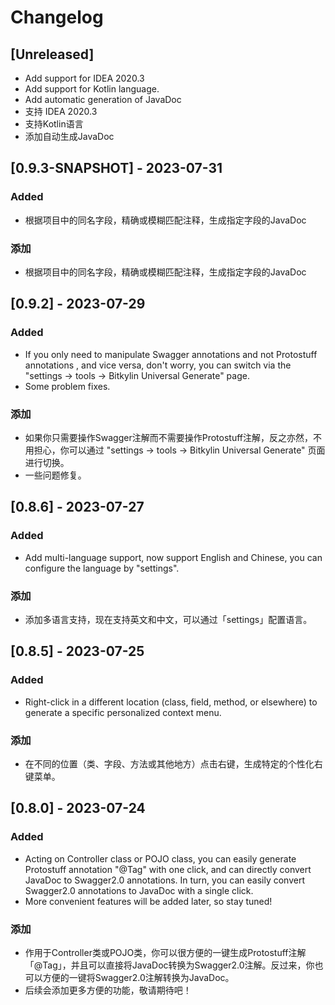 <!-- Keep a Changelog guide -> https://keepachangelog.com -->

# Changelog

## [Unreleased]

- Add support for IDEA 2020.3
- Add support for Kotlin language.
- Add automatic generation of JavaDoc
- 支持 IDEA 2020.3
- 支持Kotlin语言
- 添加自动生成JavaDoc

## [0.9.3-SNAPSHOT] - 2023-07-31

### Added

- 根据项目中的同名字段，精确或模糊匹配注释，生成指定字段的JavaDoc

### 添加

- 根据项目中的同名字段，精确或模糊匹配注释，生成指定字段的JavaDoc

## [0.9.2] - 2023-07-29

### Added

- If you only need to manipulate Swagger annotations and not Protostuff annotations , and vice versa, don't worry, you can switch via the "settings -> tools -> Bitkylin Universal Generate" page.
- Some problem fixes.

### 添加

- 如果你只需要操作Swagger注解而不需要操作Protostuff注解，反之亦然，不用担心，你可以通过 "settings -> tools -> Bitkylin Universal Generate" 页面进行切换。
- 一些问题修复。

## [0.8.6] - 2023-07-27

### Added

- Add multi-language support, now support English and Chinese, you can configure the language by "settings".

### 添加

- 添加多语言支持，现在支持英文和中文，可以通过「settings」配置语言。

## [0.8.5] - 2023-07-25

### Added

- Right-click in a different location (class, field, method, or elsewhere) to generate a specific personalized context menu.

### 添加

- 在不同的位置（类、字段、方法或其他地方）点击右键，生成特定的个性化右键菜单。

## [0.8.0] - 2023-07-24

### Added

- Acting on Controller class or POJO class, you can easily generate Protostuff annotation "@Tag" with one click, and can directly convert JavaDoc to Swagger2.0 annotations. In turn, you can easily convert Swagger2.0 annotations to JavaDoc with a single click.
- More convenient features will be added later, so stay tuned!

### 添加

- 作用于Controller类或POJO类，你可以很方便的一键生成Protostuff注解「@Tag」，并且可以直接将JavaDoc转换为Swagger2.0注解。反过来，你也可以方便的一键将Swagger2.0注解转换为JavaDoc。
- 后续会添加更多方便的功能，敬请期待吧！